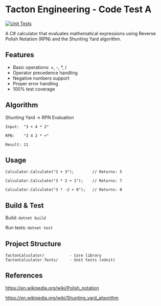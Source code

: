# Tacton Engineering - Code Test A

[![Unit Tests](https://github.com/aw-devel/Tacton-Code-Test-A/actions/workflows/ci.yml/badge.svg)](https://github.com/aw-devel/Tacton-Code-Test-A/actions/workflows/ci.yml)

A C# calculator that evaluates mathematical expressions using Reverse Polish Notation (RPN) and the Shunting Yard algorithm.

## Features

- Basic operations: +, -, *, /
- Operator precedence handling
- Negative numbers support
- Proper error handling
- 100% test coverage

## Algorithm

Shunting Yard → RPN Evaluation
```
Input:  "3 + 4 * 2"

RPN:    "3 4 2 * +"

Result: 11
```
## Usage

```
Calculator.Calculate("2 + 3");        // Returns: 5

Calculator.Calculate("3 * 2 + 1");    // Returns: 7

Calculator.Calculate("3 * -2 + 6");   // Returns: 0
```

## Build & Test

Build:
```dotnet build```

Run tests:
``dotnet test``

## Project Structure
```
TactonCalculator/           - Core library
TactonCalculator.Tests/     - Unit tests (xUnit)
```

## References

https://en.wikipedia.org/wiki/Polish_notation

https://en.wikipedia.org/wiki/Shunting_yard_algorithm